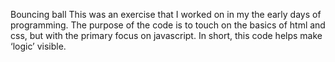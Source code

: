 Bouncing ball
This was an exercise that I worked on in my the early days of programming. The purpose of the code is to touch on the basics of html and css, but with the primary focus on javascript. In short, this code helps make ‘logic’ visible.
